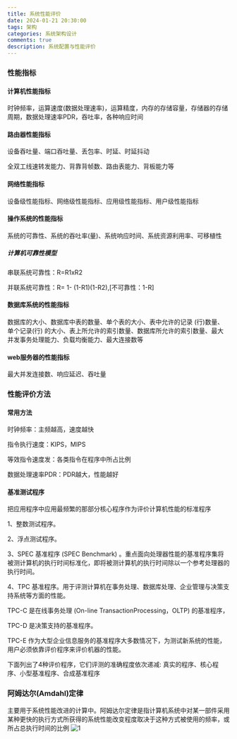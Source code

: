```yaml
---
title: 系统性能评价
date: 2024-01-21 20:30:00
tags: 架构
categories: 系统架构设计
comments: true
description: 系统配置与性能评价
---
```


### 性能指标

#### 计算机性能指标

时钟频率，运算速度(数据处理速率)，运算精度，内存的存储容量，存储器的存储周期，数据处理速率PDR，吞吐率，各种响应时间

#### 路由器性能指标

设备吞吐量、端口吞吐量、丢包率、时延、时延抖动

全双工线速转发能力、背靠背帧数、路由表能力、背板能力等

#### 网络性能指标
设备级性能指标、网络级性能指标、应用级性能指标、用户级性能指标

#### 操作系统的性能指标
系统的可靠性、系统的吞吐率(量)、系统响应时间、系统资源利用率、可移植性

##### 计算机可靠性模型

串联系统可靠性：R=R1xR2

并联系统可靠性：R= 1- (1-R1)(1-R2),[不可靠性：1-R]

#### 数据库系统的性能指标
数据库的大小、数据库中表的数量、单个表的大小、表中允许的记录 (行)数量、单个记录(行) 的大小、表上所允许的索引数量、数据库所允许的索引数量、最大并发事务处理能力、负载均衡能力、最大连接数等

#### web服务器的性能指标
最大并发连接数、响应延迟、吞吐量

### 性能评价方法

#### 常用方法

时钟频率：主频越高，速度越快

指令执行速度：KIPS，MIPS

等效指令速度发：各类指令在程序中所占比例

数据处理速率PDR：PDR越大，性能越好

#### 基准测试程序

把应用程序中应用最频繁的那部分核心程序作为评价计算机性能的标准程序

1、整数测试程序。

2、浮点测试程序。

3、SPEC 基准程序 (SPEC Benchmark) 。重点面向处理器性能的基准程序集将被测计算机的执行时间标准化，即将被测计算机的执行时间除以一个参考处理器的执行时间。

4、TPC 基准程序。用于评测计算机在事务处理、数据库处理、企业管理与决策支持系统等方面的性能。

TPC-C 是在线事务处理 (On-line TransactionProcessing，OLTP) 的基准程序，

TPC-D 是决策支持的基准程序。

TPC-E 作为大型企业信息服务的基准程序大多数情况下，为测试新系统的性能，用户必须依靠评价程序来评价机器的性能。

下面列出了4种评价程序，它们评测的准确程度依次递减: 真实的程序、核心程序、小型基准程序、合成基准程序



### 阿姆达尔(Amdahl)定律
主要用于系统性能改进的计算中。阿姆达尔定律是指计算机系统中对某一部件采用某种更快的执行方式所获得的系统性能改变程度取决于这种方式被使用的频率，或所占总执行时间的比例
![1](1.jpg)